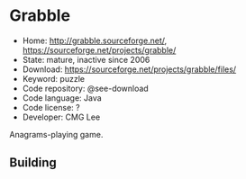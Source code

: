 # Grabble

- Home: http://grabble.sourceforge.net/, https://sourceforge.net/projects/grabble/
- State: mature, inactive since 2006
- Download: https://sourceforge.net/projects/grabble/files/
- Keyword: puzzle
- Code repository: @see-download
- Code language: Java
- Code license: ?
- Developer: CMG Lee

Anagrams-playing game.

## Building
